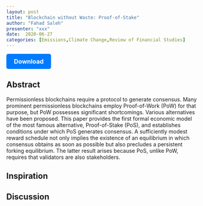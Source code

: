 ```yaml
---
layout: post
title: "Blockchain without Waste: Proof-of-Stake"
author: "Fahad Saleh"
presenter: "xxx"
date:  2020-06-27
categories: [Emissions,Climate Change,Review of Financial Studies]
---
```



<p>
  <a href="https://deliverypdf.ssrn.com/delivery.php?ID=833004024029081105111067122121115030102056089014095061075098081117075095111087015028028097023029026127033124078028011028127018042042033065023026070102088017085064074037076005030004094012095120027073026083001001103075126025103026015002097122076002081110&EXT=pdf&INDEX=TRUE" class="button">
    Download
  </a>
</p>

<style>
  .button {
    display: inline-block;
    padding: 10px 20px;
    background-color: #007bff;
    color: #fff;
    text-decoration: none;
    border-radius: 5px;
    font-size: 16px;
    font-weight: bold;
  }
</style>

## Abstract
Permissionless blockchains require a protocol to generate consensus. Many prominent permissionless blockchains employ Proof-of-Work (PoW) for that purpose, but PoW possesses significant shortcomings. Various alternatives have been proposed. This paper provides the first formal economic model of the most famous alternative, Proof-of-Stake (PoS), and establishes conditions under which PoS generates consensus. A sufficiently modest reward schedule not only implies the existence of an equilibrium in which consensus obtains as soon as possible but also precludes a persistent forking equilibrium. The latter result arises because PoS, unlike PoW, requires that validators are also stakeholders.
## Inspiration




## Discussion
